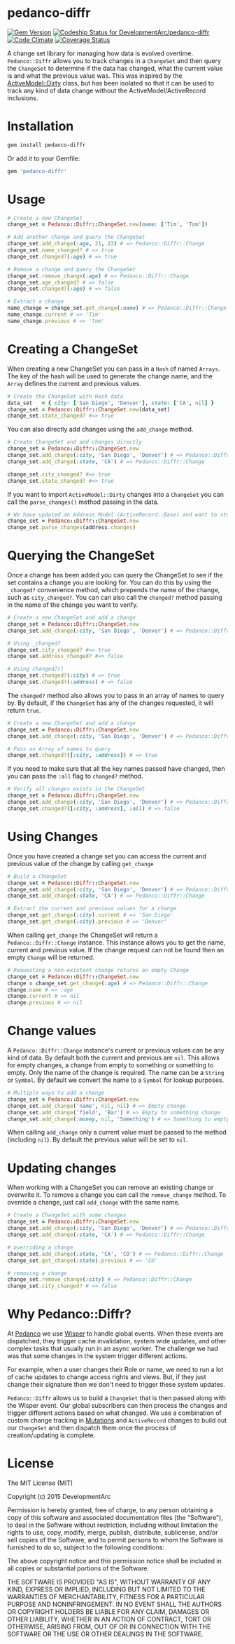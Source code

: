 # pedanco-diffr

[![Gem Version](https://badge.fury.io/rb/pedanco-diffr.svg)](http://badge.fury.io/rb/pedanco-diffr)
[![Codeship Status for DevelopmentArc/pedanco-diffr](https://codeship.com/projects/2ca2cec0-a9a6-0132-8917-427bb4181a39/status?branch=master)](https://codeship.com/projects/67769)
[![Code Climate](https://codeclimate.com/github/DevelopmentArc/pedanco-diffr/badges/gpa.svg)](https://codeclimate.com/github/DevelopmentArc/pedanco-diffr)
[![Coverage Status](https://coveralls.io/repos/DevelopmentArc/pedanco-diffr/badge.svg?branch=master)](https://coveralls.io/r/DevelopmentArc/pedanco-diffr?branch=master)

A change set library for managing how data is evolved overtime. `Pedanco::Diffr` allows you to track changes in a `ChangeSet` and then query the `ChangeSet` to determine if the data has changed, what the current value is and what the previous value was. This was inspired by the [ActiveModel::Dirty](http://api.rubyonrails.org/classes/ActiveModel/Dirty.html) class, but has been isolated so that it can be used to track any kind of data change without the ActiveModel/ActiveRecord inclusions.

# Installation
```bash
gem install pedanco-diffr
```

Or add it to your Gemfile:

```bash
gem 'pedanco-diffr'
```

# Usage

```ruby
# Create a new ChangeSet
change_set = Pedanco::Diffr::ChangeSet.new(name: ['Tim', 'Tom'])

# Add another change and query the ChangeSet
change_set.add_change(:age, 21, 23) # => Pedanco::Diffr::Change
change_set.name_changed? # => true
change_set.changed?(:age) # => true

# Remove a change and query the ChangeSet
change_set.remove_change(:age) # => Pedanco::Diffr::Change
change_set.age_changed? # => false
change_set.changed?(:age) # => false

# Extract a change
name_change = change_set.get_change(:name) # => Pedanco::Diffr::Change
name_change.current # => 'Tim'
name_change.previous # => 'Tom'
```

# Creating a ChangeSet
When creating a new ChangeSet you can pass in a `Hash` of named `Arrays`. The key of the hash will be used to generate the change name, and the `Array` defines the current and previous values.

```ruby
# Create the ChangeSet with Hash data
data_set   = { city: ['San Diego', 'Denver'], state: ['CA', nil] }
change_set = Pedanco::Diffr::ChangeSet.new(data_set)
change_set.state_changed? #=> true
```

You can also directly add changes using the `add_change` method.

```ruby
# Create ChangeSet and add changes directly
change_set = Pedanco::Diffr::ChangeSet.new
change_set.add_change(:city, 'San Diego', 'Denver') # => Pedanco::Diffr::Change
change_set.add_change(:state, 'CA') # => Pedanco::Diffr::Change

change_set.city_changed? #=> true
change_set.state_changed? #=> true
```

If you want to import `ActiveModel::Dirty` changes into a `ChangeSet` you can call the `parse_changes()` method passing in the data.

```ruby
# We have updated an Address Model (ActiveRecord::Base) and want to store the changes
change_set = Pedanco::Diffr::ChangeSet.new
change_set.parse_changes(address.changes)
```

# Querying the ChangeSet

Once a change has been added you can query the ChangeSet to see if the set contains a change you are looking for. You can do this by using the `_changed?` convenience method, which prepends the name of the change, such as `city_changed?`. You can can also call the `changed?` method passing in the name of the change you want to verify.

```ruby
# Create a new ChangeSet and add a change
change_set = Pedanco::Diffr::ChangeSet.new
change_set.add_change(:city, 'San Diego', 'Denver') # => Pedanco::Diffr::Change

# Using _changed?
change_set.city_changed? #=> true
change_set.address_changed? #=> false

# Using changed?()
change_set.changed?(:city) # => true
change_set.changed?(:address) # => false
```

The `changed?` method also allows you to pass in an array of names to query by. By default, if the `ChangeSet` has any of the changes requested, it will return `true`.

```ruby
# Create a new ChangeSet and add a change
change_set = Pedanco::Diffr::ChangeSet.new
change_set.add_change(:city, 'San Diego', 'Denver') # => Pedanco::Diffr::Change

# Pass an Array of names to query
change_set.changed?([:city, :address]) # => true
```

If you need to make sure that all the key names passed have changed, then you can pass the `:all` flag to `changed?` method.

```ruby
# Verify all changes exists in the ChangeSet
change_set = Pedanco::Diffr::ChangeSet.new
change_set.add_change(:city, 'San Diego', 'Denver') # => Pedanco::Diffr::Change
change_set.changed?([:city, :address], :all) # => false
```

# Using Changes
Once you have created a change set you can access the current and previous value of the change by calling `get_change`

```ruby
# Build a ChangeSet
change_set = Pedanco::Diffr::ChangeSet.new
change_set.add_change(:city, 'San Diego', 'Denver') # => Pedanco::Diffr::Change
change_set.add_change(:state, 'CA') # => Pedanco::Diffr::Change

# Extract the current and previous values for a change
change_set.get_change(:city).current # => 'San Diego'
change_set.get_change(:city).previous # => 'Denver'
```

When calling `get_change` the ChangeSet will return a `Pedanco::Diffr::Change` instance. This instance allows you to get the name, current and previous value. If the change request can not be found then an empty `Change` will be returned.

```ruby
# Requesting a non-existent change returns an empty Change
change_set = Pedanco::Diffr::ChangeSet.new
change = change_set.get_change(:age) # => Pedanco::Diffr::Change
change.name # => :age
change.current # => nil
change.previous # => nil
```

# Change values
A `Pedanco::Diffr::Change` instance's current or previous values can be any kind of data. By default both the current and previous are `nil`. This allows for empty changes, a change from empty to something or something to empty. Only the name of the change is required. The name can be a `String` or `Symbol`. By default we convert the name to a `Symbol` for lookup purposes.

```ruby
# Multiple ways to add a change
change_set = Pedanco::Diffr::ChangeSet.new
change_set.add_change('name', nil, nil) # => Empty change
change_set.add_change('field', 'Bar') # => Empty to something change
change_set.add_change(:money, nil, 'Something') # => Something to empty change
```

When calling `add_change` only a current value must be passed to the method (including `nil`). By default the previous value will be set to `nil`.

# Updating changes
When working with a ChangeSet you can remove an existing change or overwrite it. To remove a change you can call the `remove_change` method. To override a change, just call `add_change` with the same name.

```ruby
# Create a ChangeSet with some changes
change_set = Pedanco::Diffr::ChangeSet.new
change_set.add_change(:city, 'San Diego', 'Denver') # => Pedanco::Diffr::Change
change_set.add_change(:state, 'CA') # => Pedanco::Diffr::Change

# overriding a change
change_set.add_change(:state, 'CA', 'CO') # => Pedanco::Diffr::Change
change_set.get_change(:state).previous # => 'CO'

# removing a change
change_set.remove_change(:city) # => Pedanco::Diffr::Change
change_set.city_changed? # => false
```

# Why Pedanco::Diffr?
At [Pedanco](https://pedanco.com) we use [Wisper](https://github.com/krisleech/wisper) to handle global events. When these events are dispatched, they trigger cache invalidation, system wide updates, and other complex tasks that usually run in an async worker. The challenge we had was that some changes in the system trigger different actions.

For example, when a user changes their Role or name, we need to run a lot of cache updates to change access rights and views. But, if they just change their signature then we don't need to trigger these system updates.

`Pedanco::Diffr` allows us to build a `ChangeSet` that is then passed along with the Wisper event. Our global subscribers can then process the changes and trigger different actions based on what changed. We use a combination of custom change tracking in [Mutations](https://github.com/cypriss/mutations) and `ActiveRecord` changes to build out our `ChangeSet` and then dispatch them once the process of creation/updating is complete.

# License
The MIT License (MIT)

Copyright (c) 2015 DevelopmentArc

Permission is hereby granted, free of charge, to any person obtaining a copy
of this software and associated documentation files (the "Software"), to deal
in the Software without restriction, including without limitation the rights
to use, copy, modify, merge, publish, distribute, sublicense, and/or sell
copies of the Software, and to permit persons to whom the Software is
furnished to do so, subject to the following conditions:

The above copyright notice and this permission notice shall be included in all
copies or substantial portions of the Software.

THE SOFTWARE IS PROVIDED "AS IS", WITHOUT WARRANTY OF ANY KIND, EXPRESS OR
IMPLIED, INCLUDING BUT NOT LIMITED TO THE WARRANTIES OF MERCHANTABILITY,
FITNESS FOR A PARTICULAR PURPOSE AND NONINFRINGEMENT. IN NO EVENT SHALL THE
AUTHORS OR COPYRIGHT HOLDERS BE LIABLE FOR ANY CLAIM, DAMAGES OR OTHER
LIABILITY, WHETHER IN AN ACTION OF CONTRACT, TORT OR OTHERWISE, ARISING FROM,
OUT OF OR IN CONNECTION WITH THE SOFTWARE OR THE USE OR OTHER DEALINGS IN THE
SOFTWARE.
